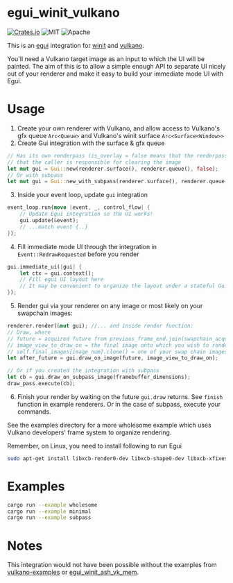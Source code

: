 # egui_winit_vulkano

[![Crates.io](https://img.shields.io/crates/v/egui_winit_vulkano.svg)](https://crates.io/crates/egui_winit_vulkano)
![MIT](https://img.shields.io/badge/license-MIT-blue.svg)
![Apache](https://img.shields.io/badge/license-Apache-blue.svg)

This is an [egui](https://github.com/emilk/egui) integration for
[winit](https://github.com/rust-windowing/winit) and [vulkano](https://github.com/vulkano-rs/vulkano).

You'll need a Vulkano target image as an input to which the UI will be painted.
The aim of this is to allow a simple enough API to separate UI nicely out of your renderer and make it easy to build your immediate mode UI with Egui.

# Usage
1. Create your own renderer with Vulkano, and allow access to Vulkano's gfx queue `Arc<Queue>` and Vulkano's winit surface `Arc<Surface<Window>>`
2. Create Gui integration with the surface & gfx queue

```rust
// Has its own renderpass (is_overlay = false means that the renderpass will clear the image, true means
// that the caller is responsible for clearing the image
let mut gui = Gui::new(renderer.surface(), renderer.queue(), false);
// Or with subpass
let mut gui = Gui::new_with_subpass(renderer.surface(), renderer.queue(), subpass);
```

3. Inside your event loop, update `gui` integration

```rust
event_loop.run(move |event, _, control_flow| {
    // Update Egui integration so the UI works!
    gui.update(&event);
    // ...match event {..}
});
```

4. Fill immediate mode UI through the integration in `Event::RedrawRequested` before you render
```rust
gui.immediate_ui(|gui| {
    let ctx = gui.context();
    // Fill egui UI layout here
    // It may be convenient to organize the layout under a stateful GuiState struct (See `wholesome` example)
});
```
5. Render gui via your renderer on any image or most likely on your swapchain images:
```rust
renderer.render(&mut gui); //... and inside render function:
// Draw, where
// future = acquired future from previous_frame_end.join(swapchain_acquire_future) and
// image_view_to_draw_on = the final image onto which you wish to render UI, usually e.g.
// self.final_images[image_num].clone() = one of your swap chain images.
let after_future = gui.draw_on_image(future, image_view_to_draw_on);

// Or if you created the integration with subpass
let cb = gui.draw_on_subpass_image(framebuffer_dimensions);
draw_pass.execute(cb);
```
6. Finish your render by waiting on the future `gui.draw` returns. See `finish` function in example renderers.
Or in the case of subpass, execute your commands.

See the examples directory for a more wholesome example which uses Vulkano developers' frame system to organize rendering.

Remember, on Linux, you need to install following to run Egui
```bash
sudo apt-get install libxcb-render0-dev libxcb-shape0-dev libxcb-xfixes0-dev
```

# Examples

```sh
cargo run --example wholesome
cargo run --example minimal
cargo run --example subpass
```

# Notes
This integration would not have been possible without the examples from [vulkano-examples](https://github.com/vulkano-rs/vulkano/tree/master/examples/src/bin)
or [egui_winit_ash_vk_mem](https://github.com/MatchaChoco010/egui_winit_ash_vk_mem).
